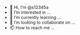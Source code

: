 - 👋 Hi, I’m @s12345a
- 👀 I’m interested in ...
- 🌱 I’m currently learning ...
- 💞️ I’m looking to collaborate on ...
- 📫 How to reach me ...

<!---
s12345a/s12345a is a ✨ special ✨ repository because its `README.md` (this file) appears on your GitHub profile.
You can click the Preview link to take a look at your changes.
--->
